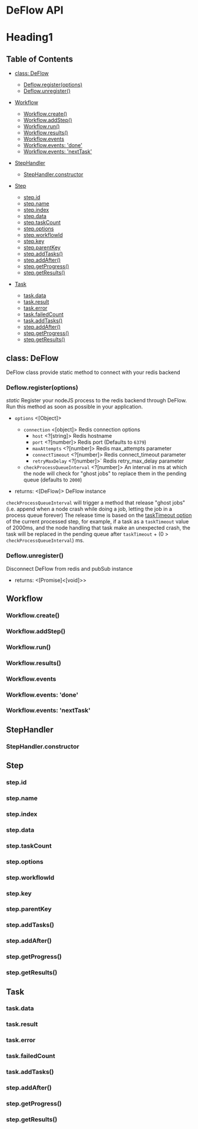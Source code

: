 # DeFlow API

# Heading1

## Table of Contents

- [class: DeFlow](<#class: DeFlow>)

  - [Deflow.register(options)](<#Deflow.register(options)>)
  - [Deflow.unregister()](<#Deflow.unregister()>)

- [Workflow](#Workflow)

  - [Workflow.create()](<#Workflow.create()>)
  - [Workflow.addStep()](<#Workflow.addStep()>)
  - [Workflow.run()](<#Workflow.run()>)
  - [Workflow.results()](<#Workflow.results()>)
  - [Workflow.events](#Workflow.events)
  - [Workflow.events: 'done'](<#Workflow.events: 'done'>)
  - [Workflow.events: 'nextTask'](<#Workflow.events: 'nextTask'>)

- [StepHandler](#StepHandler)

  - [StepHandler.constructor](#StepHandler.constructor)

- [Step](#Step)

  - [step.id](#step.id)
  - [step.name](#step.name)
  - [step.index](#step.index)
  - [step.data](#step.data)
  - [step.taskCount](#step.taskCount)
  - [step.options](#step.options)
  - [step.workflowId](#step.workflowId)
  - [step.key](#step.key)
  - [step.parentKey](#step.parentKey)
  - [step.addTasks()](<#step.addTasks()>)
  - [step.addAfter()](<#step.addAfter()>)
  - [step.getProgress()](<#step.getProgress()>)
  - [step.getResults()](<#step.getResults()>)

- [Task](#Task)

  - [task.data](#task.data)
  - [task.result](#task.result)
  - [task.error](#task.error)
  - [task.failedCount](#task.failedCount)
  - [task.addTasks()](<#task.addTasks()>)
  - [step.addAfter()](<#step.addAfter()>)
  - [step.getProgress()](<#step.getProgress()>)
  - [step.getResults()](<#step.getResults()>)

## class: DeFlow

DeFlow class provide static method to connect with your redis backend

### Deflow.register(options)

_static_
Register your nodeJS process to the redis backend through DeFlow.
Run this method as soon as possible in your application.

- `options` &lt;[Object]>

  - `connection` &lt;[object]> Redis connection options
    - `host` &lt;?[string]> Redis hostname
    - `port` &lt;?[number]> Redis port (Defaults to `6379`)
    - `maxAttempts` &lt;?[number]> Redis max_attempts parameter
    - `connectTimeout` &lt;?[number]> Redis connect_timeout parameter
    - `retryMaxDelay` &lt;?[number]>\` Redis retry_max_delay parameter
  - `checkProcessQueueInterval` &lt;?[number]> An interval in ms at which the node will check for "ghost jobs" to replace them in the pending queue (defaults to `2000`)

- returns: &lt;[DeFlow]> DeFlow instance

`checkProcessQueueInterval` will trigger a method that release "ghost jobs" (i.e. append when a node crash while doing a job, letting the job in a process queue forever)
The release time is based on the [taskTimeout option](#step.options) of the current processed step, for example, if a task as a `taskTimeout` value of 2000ms, and the node handling that task make an unexpected crash, the task will be replaced in the pending queue after `taskTimeout` + (0 > `checkProcessQueueInterval`) ms.

### Deflow.unregister()

Disconnect DeFlow from redis and pubSub instance

- returns: &lt;[Promise]&lt;[void]>>

## Workflow

### Workflow.create()

### Workflow.addStep()

### Workflow.run()

### Workflow.results()

### Workflow.events

### Workflow.events: 'done'

### Workflow.events: 'nextTask'

## StepHandler

### StepHandler.constructor

## Step

### step.id

### step.name

### step.index

### step.data

### step.taskCount

### step.options

### step.workflowId

### step.key

### step.parentKey

### step.addTasks()

### step.addAfter()

### step.getProgress()

### step.getResults()

## Task

### task.data

### task.result

### task.error

### task.failedCount

### task.addTasks()

### step.addAfter()

### step.getProgress()

### step.getResults()
